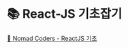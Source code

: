 
# 📚 React-JS 기초잡기
[📌 Nomad Coders - ReactJS 기초 ](https://nomadcoders.co/react-for-beginners/lobby)
